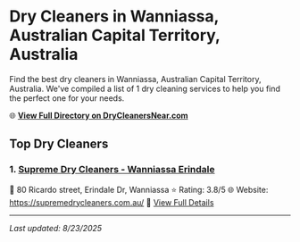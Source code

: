 # Dry Cleaners in Wanniassa, Australian Capital Territory, Australia

Find the best dry cleaners in Wanniassa, Australian Capital Territory, Australia. We've compiled a list of 1 dry cleaning services to help you find the perfect one for your needs.

🌐 **[View Full Directory on DryCleanersNear.com](https://drycleanersnear.com/city/Australia/Australian%20Capital%20Territory/Wanniassa)**

## Top Dry Cleaners

### 1. [Supreme Dry Cleaners - Wanniassa Erindale](https://drycleanersnear.com/dryCleaner/68a28943e025a3a8d28d39ff/supreme-dry-cleaners-wanniassa-erindale)
📍 80 Ricardo street, Erindale Dr, Wanniassa
⭐ Rating: 3.8/5
🌐 Website: https://supremedrycleaners.com.au/
🔗 [View Full Details](https://drycleanersnear.com/dryCleaner/68a28943e025a3a8d28d39ff/supreme-dry-cleaners-wanniassa-erindale)


---

*Last updated: 8/23/2025*

